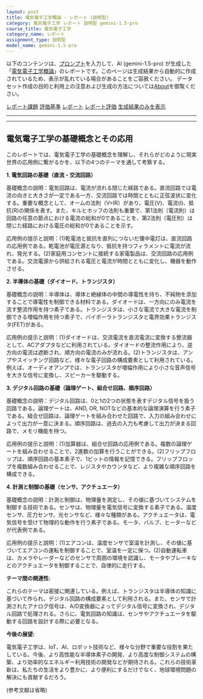 ```yaml
---
layout: post
title: 電気電子工学概論 - レポート (説明型)
category: 電気電子工学 レポート 説明型 gemini-1.5-pro
course_title: 電気電子工学
category_name: レポート
assignment_type: 説明型
model_name: gemini-1.5-pro
---
```


以下のコンテンツは、[プロンプト](http://127.0.0.1:8000/generated/電気電子工学/gemini-1.5-pro/prompt_レポート-説明型.md)を入力して、AI (gemini-1.5-pro) が生成した「[電気電子工学概論](/contents/電気電子工学/)」のレポートです。このページは生成結果から自動的に作成されているため、表示が乱れている場合があることをご容赦ください。
データセット作成の目的と利用上の注意および生成の方法については[About](/About)を御覧ください。

[レポート課題](../レポート課題-説明型)
[評価基準](../評価基準-説明型)
[レポート](../レポート-説明型)
[レポート評価](../レポート評価-説明型)
[生成結果のみを表示](http://127.0.0.1:8000/generated/電気電子工学/gemini-1.5-pro/レポート-説明型.md)
  

***
***
  
## 電気電子工学の基礎概念とその応用

このレポートでは、電気電子工学の基礎概念を理解し、それらがどのように現実世界の応用例に繋がるかを、以下の4つのテーマを通して考察する。

**1. 電気回路の基礎（直流・交流回路）**

基礎概念の説明：電気回路は、電流が流れる閉じた経路である。直流回路では電流の向きと大きさが一定である一方、交流回路では時間とともに正弦波状に変化する。重要な概念として、オームの法則（V=IR）があり、電圧(V)、電流(I)、抵抗(R)の関係を表す。また、キルヒホッフの法則も重要で、第1法則（電流則）は回路の任意の節点における電流の総和が0であることを、第2法則（電圧則）は閉じた経路における電圧の総和が0であることを示す。

応用例の提示と説明：(1)乾電池と抵抗を直列につないだ懐中電灯は、直流回路の応用例である。乾電池が電圧源となり、抵抗を持つフィラメントに電流が流れ、発光する。(2)家庭用コンセントに接続する家電製品は、交流回路の応用例である。交流電源から供給される電圧と電流が時間とともに変化し、機器を動作させる。

**2. 半導体の基礎（ダイオード、トランジスタ）**

基礎概念の説明：半導体は、導体と絶縁体の中間の導電性を持ち、不純物を添加することで導電性を制御できる材料である。ダイオードは、一方向にのみ電流を流す整流作用を持つ素子である。トランジスタは、小さな電流で大きな電流を制御できる増幅作用を持つ素子で、バイポーラトランジスタと電界効果トランジスタ(FET)がある。

応用例の提示と説明：(1)ダイオードは、交流電流を直流電流に変換する整流器として、ACアダプタなどに利用されている。ダイオードの整流作用により、逆方向の電流は遮断され、順方向の電流のみが流れる。(2)トランジスタは、アンプやスイッチング回路など、様々な電子回路の構成要素として利用されている。例えば、オーディオアンプでは、トランジスタが増幅作用により小さな音声信号を大きな信号に変換し、スピーカーを駆動する。

**3. デジタル回路の基礎（論理ゲート、組合せ回路、順序回路）**

基礎概念の説明：デジタル回路は、0と1の2つの状態を表すデジタル信号を扱う回路である。論理ゲートは、AND, OR, NOTなどの基本的な論理演算を行う素子である。組合せ回路は、論理ゲートを組み合わせた回路で、入力の組み合わせによって出力が一意に決まる。順序回路は、過去の入力も考慮して出力が決まる回路で、メモリ機能を持つ。

応用例の提示と説明：(1)加算器は、組合せ回路の応用例である。複数の論理ゲートを組み合わせることで、2進数の加算を行うことができる。(2)フリップフロップは、順序回路の基本素子で、1ビットの情報を記憶できる。フリップフロップを複数組み合わせることで、レジスタやカウンタなど、より複雑な順序回路を構成できる。

**4. 計測と制御の基礎（センサ、アクチュエータ）**

基礎概念の説明：計測と制御は、物理量を測定し、その値に基づいてシステムを制御する技術である。センサは、物理量を電気信号に変換する素子である。温度センサ、圧力センサ、光センサなど、様々な種類がある。アクチュエータは、電気信号を受けて物理的な動作を行う素子である。モータ、バルブ、ヒーターなどが代表例である。

応用例の提示と説明：(1)エアコンは、温度センサで室温を計測し、その値に基づいてエアコンの運転を制御することで、室温を一定に保つ。(2)自動運転車は、カメラやレーダーなどのセンサで周囲の環境を認識し、モータやブレーキなどのアクチュエータを制御することで、自律的に走行する。


**テーマ間の関連性:**

これらのテーマは密接に関連している。例えば、トランジスタは半導体の知識に基づいて作られ、デジタル回路の構成要素として利用される。また、センサで計測されたアナログ信号は、A/D変換器によってデジタル信号に変換され、デジタル回路で処理される。さらに、電気回路の知識は、センサやアクチュエータを駆動する回路を設計する際に必要となる。

**今後の展望:**

電気電子工学は、IoT、AI、ロボット技術など、様々な分野で重要な役割を果たしている。今後、より高性能な半導体素子の開発、より高度な制御システムの構築、より効率的なエネルギー利用技術の開発などが期待される。これらの技術革新は、私たちの生活をより豊かに、より便利にするだけでなく、地球環境問題の解決にも貢献するだろう。


(参考文献は省略)
